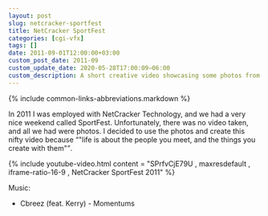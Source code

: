```yaml
---
layout: post
slug: netcracker-sportfest
title: NetCracker SportFest
categories: [cgi-vfx]
tags: []
date: 2011-09-01T12:00:00+03:00
custom_post_date: 2011-09
custom_update_date: 2020-05-28T17:00:09−06:00
custom_description: A short creative video showcasing some photos from NetCracker SportFest 2011.
---
```

{% include common-links-abbreviations.markdown %}

In 2011 I was employed with NetCracker Technology, and we had a very nice weekend called SportFest.
Unfortunately, there was no video taken, and all we had were photos.
I decided to use the photos and create this nifty video because <q>"life is about the people you meet, and the things you create with them"</q>.

{% include youtube-video.html content = "SPrfvCjE79U , maxresdefault , iframe-ratio-16-9 , NetCracker SportFest 2011" %}

Music:
* Cbreez (feat. Kerry) - Momentums
